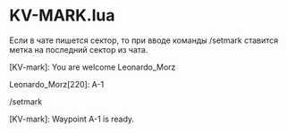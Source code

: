 # KV-MARK.lua
Если в чате пишется сектор, то при вводе команды /setmark ставится метка на последний сектор из чата.

[KV-mark]:  You are welcome Leonardo_Morz

Leonardo_Morz[220]: А-1
  
/setmark

[KV-mark]: Waypoint А-1 is ready. 


